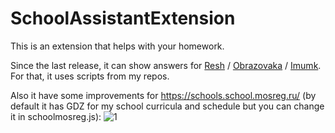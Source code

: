 # SchoolAssistantExtension

This is an extension that helps with your homework.

Since the last release, it can show answers for [Resh](https://resh.edu.ru) / [Obrazovaka](https://obrazovaka.ru) / [Imumk](https://mo.imumk.ru).
For that, it uses scripts from my repos.

Also it have some improvements for https://schools.school.mosreg.ru/ (by default it has GDZ for my school curricula and schedule but you can change it in schoolmosreg.js):
![1](https://github.com/granlovestea/SchoolAssistantExtension/blob/main/schoolmosreg1.png)
